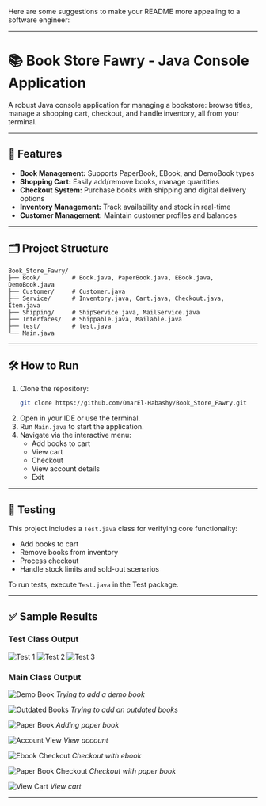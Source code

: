 Here are some suggestions to make your README more appealing to a software engineer:

---

# 📚 Book Store Fawry - Java Console Application

A robust Java console application for managing a bookstore: browse titles, manage a shopping cart, checkout, and handle inventory, all from your terminal.

---

## 🚀 Features

- **Book Management:** Supports PaperBook, EBook, and DemoBook types
- **Shopping Cart:** Easily add/remove books, manage quantities
- **Checkout System:** Purchase books with shipping and digital delivery options
- **Inventory Management:** Track availability and stock in real-time
- **Customer Management:** Maintain customer profiles and balances

---


## 🗂️ Project Structure

```
Book_Store_Fawry/
├── Book/         # Book.java, PaperBook.java, EBook.java, DemoBook.java
├── Customer/     # Customer.java
├── Service/      # Inventory.java, Cart.java, Checkout.java, Item.java
├── Shipping/     # ShipService.java, MailService.java
├── Interfaces/   # Shippable.java, Mailable.java
├── test/         # test.java
└── Main.java
```

---


## 🛠️ How to Run

1. Clone the repository:
   ```sh
   git clone https://github.com/OmarEl-Habashy/Book_Store_Fawry.git
   ```
2. Open in your IDE or use the terminal.
3. Run `Main.java` to start the application.
4. Navigate via the interactive menu:
   - Add books to cart
   - View cart
   - Checkout
   - View account details
   - Exit

---

## 🧪 Testing

This project includes a `Test.java` class for verifying core functionality:

- Add books to cart
- Remove books from inventory
- Process checkout
- Handle stock limits and sold-out scenarios

To run tests, execute `Test.java` in the Test package.

---

## ✅ Sample Results

### Test Class Output
![Test 1](https://github.com/user-attachments/assets/469dddf7-37ff-49b7-8f28-93a1f6c7758d)
![Test 2](https://github.com/user-attachments/assets/24d8f8ce-9c31-4782-9b14-afa380ee352a)
![Test 3](https://github.com/user-attachments/assets/2833c394-f66b-4ff8-9c91-2b11017de7ee)

### Main Class Output
![Demo Book](https://github.com/user-attachments/assets/b4f88738-bbae-4cc8-a30d-20d987320ed9)
_Trying to add a demo book_

![Outdated Books](https://github.com/user-attachments/assets/01941e92-a858-41c3-bab0-acdaeaf1cb66)
_Trying to add an outdated books_

![Paper Book](https://github.com/user-attachments/assets/ac25a8b9-a1b5-46fb-95d3-233280da3cd4)
_Adding paper book_

![Account View](https://github.com/user-attachments/assets/7c7fb6fd-5e20-450f-81b1-b8ab854e1b71)
_View account_

![Ebook Checkout](https://github.com/user-attachments/assets/01dcf381-9984-47f8-8b6f-96f0de504a76)
_Checkout with ebook_

![Paper Book Checkout](https://github.com/user-attachments/assets/16666985-5058-4485-b5c6-db62f0c09627)
_Checkout with paper book_

![View Cart](https://github.com/user-attachments/assets/dfd0a480-fd1f-4f81-aaef-8c92808842db)
_View cart_

---
